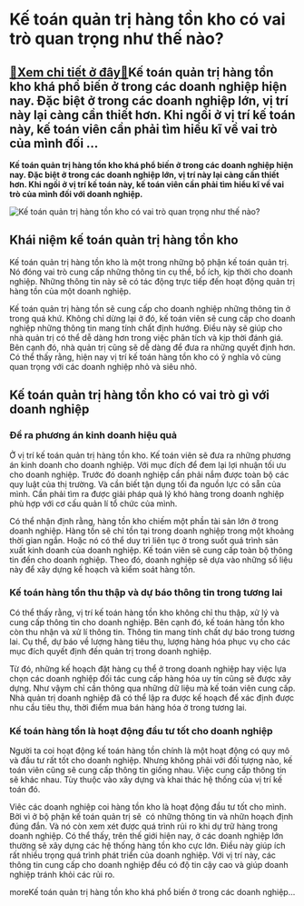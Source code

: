 Kế toán quản trị hàng tồn kho có vai trò quan trọng như thế nào?
================================================================

[:gift:Xem chi tiết ở đây:gift:](https://hddtvn.com/ke-toan-quan-tri-hang-ton-kho-co-vai-tro-quan-trong-nhu-the-nao/)Kế toán quản trị hàng tồn kho khá phổ biến ở trong các doanh nghiệp hiện nay. Đặc biệt ở trong các doanh nghiệp lớn, vị trí này lại càng cần thiết hơn. Khi ngồi ở vị trí kế toán này, kế toán viên cần phải tìm hiểu kĩ về vai trò của mình đối …
--------------------------------------------------------------------------------------------------------------------------------------------------------------------------------------------------------------------------------------------------

**Kế toán quản trị hàng tồn kho khá phổ biến ở trong các doanh nghiệp hiện nay. Đặc biệt ở trong các doanh nghiệp lớn, vị trí này lại càng cần thiết hơn. Khi ngồi ở vị trí kế toán này, kế toán viên cần phải tìm hiểu kĩ về vai trò của mình đối với doanh nghiệp.**


![Kế toán quản trị hàng tồn kho có vai trò quan trọng như thế nào?](https://hddtvn.com/wp-content/uploads/2021/01/Yen_K4.jpg)


Khái niệm kế toán quản trị hàng tồn kho
---------------------------------------


Kế toán quản trị hàng tồn kho là một trong những bộ phận kế toán quản trị. Nó đóng vai trò cung cấp những thông tin cụ thể, bổ ích, kịp thời cho doanh nghiệp. Những thông tin này sẽ có tác động trực tiếp đến hoạt động quản trị hàng tồn của một doanh nghiệp.


Kế toán quản trị hàng tồn sẽ cung cấp cho doanh nghiệp những thông tin ở trong quá khứ. Không chỉ dừng lại ở đó, kế toán viên sẽ cung cấp cho doanh nghiệp những thông tin mang tính chất định hướng. Điều này sẽ giúp cho nhà quản trị có thể dễ dàng hơn trong việc phân tích và kịp thời đánh giá. Bên cạnh đó, nhà quản trị cũng sẽ dễ dàng để đưa ra những quyết định hơn. Có thể thấy rằng, hiện nay vị trí kế toán hàng tồn kho có ỹ nghĩa vô cùng quan trọng với các doanh nghiệp nhỏ và siêu nhỏ.


Kế toán quản trị hàng tồn kho có vai trò gì với doanh nghiệp
------------------------------------------------------------


### Đề ra phương án kinh doanh hiệu quả


Ở vị trí kế toán quản trị hàng tồn kho. Kế toán viên sẽ đưa ra những phương án kinh doanh cho doanh nghiệp. Với mục đích để đem lại lợi nhuận tối ưu cho doanh nghiệp. Trước đó doanh nghiệp cần phải nắm được toàn bộ các quy luật của thị trường. Và cần biết tận dụng tối đa nguồn lực có sẵn của mình. Cần phải tìm ra được giải pháp quả lý khó hàng trong doanh nghiệp phù hợp với cơ cấu quản lí tổ chức của mình.


Có thể nhận định rằng, hàng tồn kho chiếm một phần tài sản lớn ở trong doanh nghiệp. Hàng tồn sẽ chỉ tồn tại trong doanh nghiệp trong một khoảng thời gian ngắn. Hoặc nó có thể duy trì liên tục ở trong suốt quá trình sản xuất kinh doanh của doanh nghiệp. Kế toán viên sẽ cung cấp toàn bộ thông tin đến cho doanh nghiệp. Theo đó, doanh nghiệp sẽ dựa vào những số liệu này để xây dựng kế hoạch và kiểm soát hàng tồn.


### Kế toán hàng tồn thu thập và dự báo thông tin trong tương lai



Có thể thấy rằng, vị trí kế toán hàng tồn kho không chỉ thu thập, xử lý và cung cấp thông tin cho doanh nghiệp. Bên cạnh đó, kế toán hàng tồn kho còn thu nhận và xử lí thông tin. Thông tin mang tính chất dự báo trong tương lai. Cụ thể, dự báo về lượng hàng tiêu thụ, lượng hàng hóa phục vụ cho các mục đích quyết định đến quản trị trong doanh nghiệp.


Từ đó, những kế hoạch đặt hàng cụ thể ở trong doanh nghiệp hay việc lựa chọn các doanh nghiệp đối tác cung cấp hàng hóa uy tín cũng sẽ được xây dựng. Như vậym chỉ cần thông qua những dữ liệu mà kế toán viên cung cấp. Nhà quản trị doanh nghiệp đã có thể lập ra được kế hoạch để xác định được nhu cầu tiêu thụ, thời điểm mua bán hàng hóa ở trong tương lai.


### Kế toán hàng tồn là hoạt động đầu tư tốt cho doanh nghiệp


Người ta coi hoạt động kế toán hàng tồn chính là một hoạt động có quy mô và đầu tư rất tốt cho doanh nghiệp. Nhưng không phải với đối tượng nào, kế toán viên cũng sẽ cung cấp thông tin giống nhau. Việc cung cấp thông tin sẽ khác nhau. Tùy thuộc vào xây dựng và khai thác hệ thống của vị trí kế toán đó.


Viêc các doanh nghiệp coi hàng tồn kho là hoạt động đầu tư tốt cho mình. Bởi vì ở bộ phận kế toán quản trị sẽ  có những thông tin và nhữn hoạch định đúng đắn. Và nó còn xem xét được quá trình rủi ro khi dự trữ hàng trong doanh nghiệp. Có thể thấy, trên thế giới hiện nay, ở các doanh nghiệp lớn thường sẽ xây dựng các hệ thống hàng tồn kho cực lớn. Điều này giúp ích rất nhiều trọng quá trình phát triển của doanh nghiệp. Với vị trí này, các thông tin cung cấp cho doanh nghiệp đều có độ tin cậy cao và giúp doanh nghiệp tránh khỏi các rủi ro.


moreKế toán quản trị hàng tồn kho khá phổ biến ở trong các doanh nghiệp…

